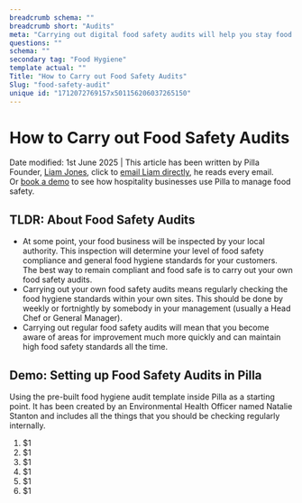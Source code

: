 ```yaml
---
breadcrumb schema: ""
breadcrumb short: "Audits"
meta: "Carrying out digital food safety audits will help you stay food safety compliant in your hospitality sites."
questions: ""
schema: ""
secondary tag: "Food Hygiene"
template actual: ""
Title: "How to Carry out Food Safety Audits"
Slug: "food-safety-audit"
unique id: "1712072769157x501156206037265150"
---
```


# How to Carry out Food Safety Audits 

 Date modified: 1st June 2025 | This article has been written by Pilla Founder,&nbsp;[Liam Jones](https://yourpilla.com/profile/liam-jones), click to&nbsp;[email Liam directly](mailto:liam@yourpilla.com), he reads every email. Or&nbsp;[book a demo](https://calendly.com/pilla/demo)&nbsp;to see how hospitality businesses use Pilla to manage food safety.

 ## TLDR: About Food Safety Audits

 - At some point, your food business will be inspected by your local authority. This inspection will determine your level of food safety compliance and general food hygiene standards for your customers. The best way to remain compliant and food safe is to carry out your own food safety audits.
- Carrying out your own food safety audits means regularly checking the food hygiene standards within your own sites. This should be done by weekly or fortnightly by somebody in your management (usually a Head Chef or General Manager).
- Carrying out regular food safety audits will mean that you become aware of areas for improvement much more quickly and can maintain high food safety standards all the time.

 ## Demo: Setting up Food Safety Audits in Pilla

 Using the pre-built food hygiene audit template inside Pilla as a starting point. It has been created by an Environmental Health Officer named Natalie Stanton and includes all the things that you should be checking regularly internally.&nbsp;

 1. $1
2. $1
3. $1
4. $1
5. $1
6. $1